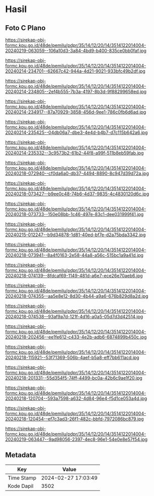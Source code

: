 # Hasil

## Foto C Plano

https://sirekap-obj-formc.kpu.go.id/48de/pemilu/pdpr/35/14/12/20/14/3514122014004-20240219-063059--106a10d3-3a84-4bd9-b400-835ce0bb0faf.jpg

https://sirekap-obj-formc.kpu.go.id/48de/pemilu/pdpr/35/14/12/20/14/3514122014004-20240214-234701--62667c42-944a-4d21-9021-933bfc49b2df.jpg

https://sirekap-obj-formc.kpu.go.id/48de/pemilu/pdpr/35/14/12/20/14/3514122014004-20240214-234805--2ef4b555-7b3a-4197-8b3d-9f88299658ed.jpg

https://sirekap-obj-formc.kpu.go.id/48de/pemilu/pdpr/35/14/12/20/14/3514122014004-20240214-234917--87a70929-3858-456d-9ee1-786c0fb6d6ad.jpg

https://sirekap-obj-formc.kpu.go.id/48de/pemilu/pdpr/35/14/12/20/14/3514122014004-20240214-235425--04db06a7-dbe3-4e4d-b4b7-d7c115b642a6.jpg

https://sirekap-obj-formc.kpu.go.id/48de/pemilu/pdpr/35/14/12/20/14/3514122014004-20240214-235332--3c9573b2-61b2-44f8-a99f-511b8eb59fab.jpg

https://sirekap-obj-formc.kpu.go.id/48de/pemilu/pdpr/35/14/12/20/14/3514122014004-20240218-072940--cf0da6a0-db37-4494-8890-8c947d39d72a.jpg

https://sirekap-obj-formc.kpu.go.id/48de/pemilu/pdpr/35/14/12/20/14/3514122014004-20240218-073427--b9ee0c48-74b6-4d37-9835-4c4830120d6c.jpg

https://sirekap-obj-formc.kpu.go.id/48de/pemilu/pdpr/35/14/12/20/14/3514122014004-20240218-073733--150e08bb-1c46-497e-83c1-dee031999f41.jpg

https://sirekap-obj-formc.kpu.go.id/48de/pemilu/pdpr/35/14/12/20/14/3514122014004-20240215-012247--b9d34878-1d81-40ed-bf7e-d2a75bda3342.jpg

https://sirekap-obj-formc.kpu.go.id/48de/pemilu/pdpr/35/14/12/20/14/3514122014004-20240218-073941--8a4f0163-2e58-44a8-a56c-515bc1a9a41d.jpg

https://sirekap-obj-formc.kpu.go.id/48de/pemilu/pdpr/35/14/12/20/14/3514122014004-20240218-074139--8fdcaf69-1149-481d-a6e7-ece26e70aeb6.jpg

https://sirekap-obj-formc.kpu.go.id/48de/pemilu/pdpr/35/14/12/20/14/3514122014004-20240218-074355--aa5e8e12-8d30-4b44-a9a6-676b829d8a2d.jpg

https://sirekap-obj-formc.kpu.go.id/48de/pemilu/pdpr/35/14/12/20/14/3514122014004-20240218-074538--93af9a7d-121f-4d16-a0a5-05d7d3d42514.jpg

https://sirekap-obj-formc.kpu.go.id/48de/pemilu/pdpr/35/14/12/20/14/3514122014004-20240218-202456--ee1fe612-c433-4e2b-adb6-6874899b450c.jpg

https://sirekap-obj-formc.kpu.go.id/48de/pemilu/pdpr/35/14/12/20/14/3514122014004-20240218-115921--53f71369-506b-4aef-b5a8-eff7bb611acd.jpg

https://sirekap-obj-formc.kpu.go.id/48de/pemilu/pdpr/35/14/12/20/14/3514122014004-20240218-201331--55d354f5-74ff-4499-bc0a-42b6c9ae1f20.jpg

https://sirekap-obj-formc.kpu.go.id/48de/pemilu/pdpr/35/14/12/20/14/3514122014004-20240218-120704--593a7598-a632-4d84-96e4-f5d1ce053a4d.jpg

https://sirekap-obj-formc.kpu.go.id/48de/pemilu/pdpr/35/14/12/20/14/3514122014004-20240218-120454--ef7c3ad3-26f1-482c-bbfd-7972086bc879.jpg

https://sirekap-obj-formc.kpu.go.id/48de/pemilu/pdpr/35/14/12/20/14/3514122014004-20240219-063447--9ad98056-2397-4ec8-96e1-54e0e8e57f54.jpg


## Metadata

| Key        | Value               |
| ---------- | ------------------- |
| Time Stamp | 2024-02-27 17:03:49 |
| Kode Dapil | 3502                |



